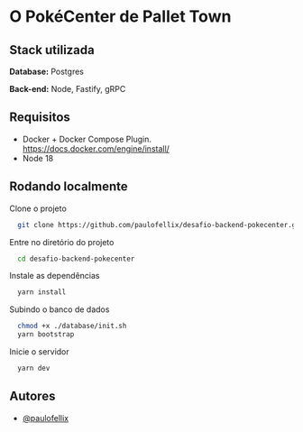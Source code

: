 # O PokéCenter de Pallet Town

## Stack utilizada

**Database:** Postgres

**Back-end:** Node, Fastify, gRPC

## Requisitos

- Docker + Docker Compose Plugin. https://docs.docker.com/engine/install/
- Node 18

## Rodando localmente

Clone o projeto

```bash
  git clone https://github.com/paulofellix/desafio-backend-pokecenter.git
```

Entre no diretório do projeto

```bash
  cd desafio-backend-pokecenter
```

Instale as dependências

```bash
  yarn install
```

Subindo o banco de dados

```bash
  chmod +x ./database/init.sh
  yarn bootstrap
```

Inicie o servidor

```bash
  yarn dev
```

## Autores

- [@paulofellix](https://www.github.com/paulofellix)
